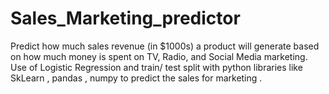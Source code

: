 # Sales_Marketing_predictor
Predict how much sales revenue (in $1000s) a product will generate based on how much money is spent on TV, Radio, and Social Media marketing.
Use of Logistic Regression and train/ test split with python libraries like SkLearn , pandas , numpy to predict the sales for marketing .
               

